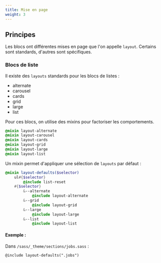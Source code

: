 ```yaml
---
title: Mise en page
weight: 3
---
```


## Principes

Les blocs ont différentes mises en page que l'on appelle `layout`. Certains sont standards, d'autres sont spécifiques.

### Blocs de liste

Il existe des `layouts` standards pour les blocs de listes :

- alternate
- carousel
- cards
- grid
- large
- list

Pour ces blocs, on utilise des mixins pour factoriser les comportements.

```sass
@mixin layout-alternate
@mixin layout-carousel
@mixin layout-cards
@mixin layout-grid
@mixin layout-large
@mixin layout-list
```

Un mixin permet d'appliquer une sélection de `layouts` par défaut :

```sass
@mixin layout-defaults($selector)
    ul#{$selector}
        @include list-reset
    #{$selector}
        &--alternate
            @include layout-alternate
        &--grid
            @include layout-grid
        &--large
            @include layout-large
        &--list
            @include layout-list
```

#### Exemple :

Dans `/sass/_theme/sections/jobs.sass` :

```
@include layout-defaults(".jobs")
```

<!-- 
### Blocs spécifiques

D'autres `layouts` sont réservés à un ou plusieurs blocs.

TODO : lister les blocs et leur mise en page dans une page dédiée
#### Bloc chapitre : 

- simple (sans mise en avant)
- mise en avant légère
- mise en avant forte

#### Bloc appel à action : 

- mise en avant légère
- mise en avant forte
###  -->
